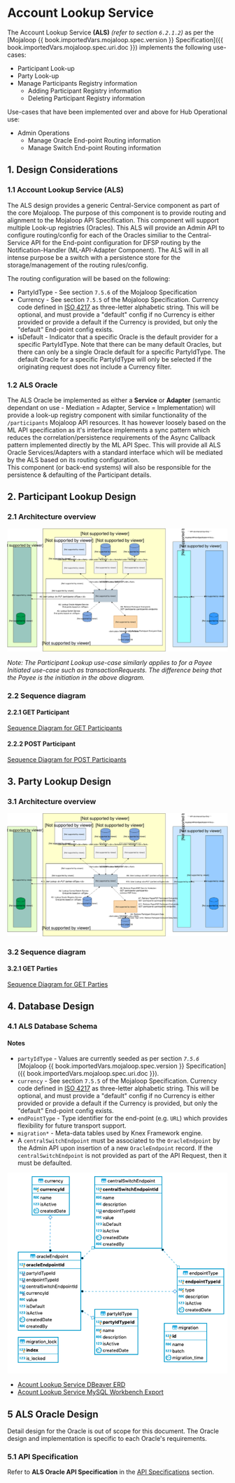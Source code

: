 # Account Lookup Service

The Account Lookup Service **(ALS)** _(refer to section `6.2.1.2`)_ as per the [Mojaloop {{ book.importedVars.mojaloop.spec.version }} Specification]({{ book.importedVars.mojaloop.spec.uri.doc }}) implements the following use-cases:

* Participant Look-up 
* Party Look-up
* Manage Participants Registry information
    * Adding Participant Registry information
    * Deleting Participant Registry information
    
Use-cases that have been implemented over and above for Hub Operational use: 
* Admin Operations
    * Manage Oracle End-point Routing information
    * Manage Switch End-point Routing information
  
## 1. Design Considerations

### 1.1 Account Lookup Service (ALS)
The ALS design provides a generic Central-Service component as part of the core Mojaloop. The purpose of this component is to provide routing and alignment to the Mojaloop API Specification. This component will support multiple Look-up registries (Oracles). This ALS will provide an Admin API to configure routing/config for each of the Oracles similiar to the Central-Service API for the End-point configuration for DFSP routing by the Notification-Handler (ML-API-Adapter Component). The ALS will in all intense purpose be a switch with a persistence store for the storage/management of the routing rules/config.

The routing configuration will be based on the following:
* PartyIdType - See section `7.5.6` of the Mojaloop Specification
* Currency - See section `7.5.5` of the Mojaloop Specification. Currency code defined in [ISO 4217](https://www.iso.org/iso-4217-currency-codes.html) as three-letter alphabetic string. This will be optional, and must provide a "default" config if no Currency is either provided or provide a default if the Currency is provided, but only the "default" End-point config exists.
* isDefault - Indicator that a specific Oracle is the default provider for a specific PartyIdType. Note that there can be many default Oracles, but there can only be a single Oracle default for a specific PartyIdType. The default Oracle for a specific PartyIdType will only be selected if the originating request does not include a Currency filter. 

### 1.2 ALS Oracle
The ALS Oracle be implemented as either a **Service** or **Adapter** (semantic dependant on use - Mediation = Adapter, Service = Implementation) will provide a look-up registry component with similar functionality of the `/participants` Mojaloop API resources. It has however loosely based on the ML API specification as it's interface implements a sync pattern which reduces the correlation/persistence requirements of the Async Callback pattern implemented directly by the ML API Spec. This will provide all ALS Oracle Services/Adapters with a standard interface which will be mediated by the ALS based on its routing configuration.  
This component (or back-end systems) will also be responsible for the persistence & defaulting of the Participant details.

## 2. Participant Lookup Design

### 2.1 Architecture overview
![Architecture Flow Account-Lookup for Participants](./assets/diagrams/architecture/arch-flow-account-lookup-participants.svg)

_Note: The Participant Lookup use-case similarly applies to for a Payee Initiated use-case such as transactionRequests. The difference being that the Payee is the initiation in the above diagram._

### 2.2 Sequence diagram

#### 2.2.1 GET Participant

[Sequence Diagram for GET Participants](als-get-participants.md)

#### 2.2.2 POST Participant

[Sequence Diagram for POST Participants](als-post-participants.md)

## 3. Party Lookup Design

### 3.1 Architecture overview
![Architecture Flow Account-Lookup for Parties](./assets/diagrams/architecture/arch-flow-account-lookup-parties.svg)

### 3.2 Sequence diagram

#### 3.2.1 GET Parties

[Sequence Diagram for GET Parties](als-get-parties.md)

## 4. Database Design

### 4.1 ALS Database Schema

#### Notes
- `partyIdType` - Values are currently seeded as per section _`7.5.6`_ [Mojaloop {{ book.importedVars.mojaloop.spec.version }} Specification]({{ book.importedVars.mojaloop.spec.uri.doc }}).
- `currency` - See section `7.5.5` of the Mojaloop Specification. Currency code defined in [ISO 4217](https://www.iso.org/iso-4217-currency-codes.html) as three-letter alphabetic string. This will be optional, and must provide a "default" config if no Currency is either provided or provide a default if the Currency is provided, but only the "default" End-point config exists.
- `endPointType` - Type identifier for the end-point (e.g. `URL`) which provides flexibility for future transport support.
- `migration*` - Meta-data tables used by Knex Framework engine.
- A `centralSwitchEndpoint` must be associated to the `OracleEndpoint` by the Admin API upon insertion of a new `OracleEndpoint` record. If the `centralSwitchEndpoint` is not provided as part of the API Request, then it must be defaulted. 

![Acount Lookup Service ERD](./assets/entities/AccountLookupService-schema.png)

* [Acount Lookup Service DBeaver ERD](./assets/entities/AccountLookupDB-schema-DBeaver.erd)
* [Acount Lookup Service MySQL Workbench Export](./assets/entities/AccountLookup-ddl-MySQLWorkbench.sql)

## 5 ALS Oracle Design

Detail design for the Oracle is out of scope for this document. The Oracle design and implementation is specific to each Oracle's requirements.

### 5.1 API Specification

Refer to **ALS Oracle API Specification** in the [API Specifications](../../api/README.md#als-oracle-api) section.

